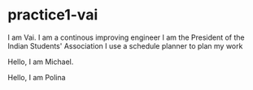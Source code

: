# practice1-vai
I am Vai.
I am a continous improving engineer
I am the President of the Indian Students' Association
I use a schedule planner to plan my work


Hello, I am Michael.

Hello, I am Polina

